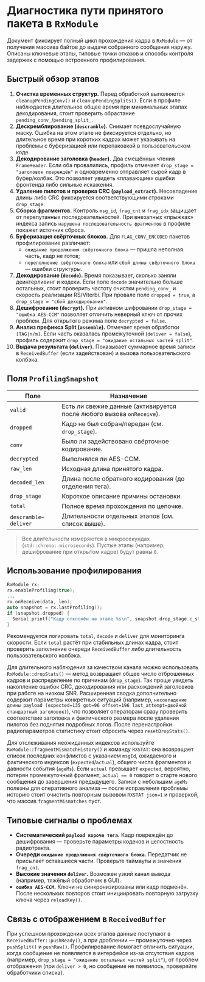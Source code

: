 # Диагностика пути принятого пакета в `RxModule`

Документ фиксирует полный цикл прохождения кадра в `RxModule` — от получения массива байтов до
выдачи собранного сообщения наружу. Описаны ключевые этапы, типовые точки отказов и способы
контроля задержек с помощью встроенного профилирования.

## Быстрый обзор этапов

1. **Очистка временных структур.** Перед обработкой выполняется `cleanupPendingConv()` и
   `cleanupPendingSplits()`. Если в профиле наблюдается длительное общее время при минимальных
   этапах декодирования, стоит проверить обрастание `pending_conv_`/`pending_split_`.
2. **Дескремблирование (`descramble`).** Снимает псевдослучайную маску. Ошибка на этом этапе не
   фиксируется отдельно, но длительное время при коротких кадрах может указывать на проблемы с
   буферизацией или перепаковкой в пользовательском коде.
3. **Декодирование заголовка (`header`).** Два смещённых чтения `FrameHeader`. Если оба провалились,
   профиль отмечает `drop_stage = "заголовок повреждён"` и одновременно отправляет сырой кадр в
   буфер/колбэк. Это позволяет увидеть «плавающие» ошибки фронтенда либо сильные искажения.
4. **Удаление пилотов и проверка CRC (`payload_extract`).** Несовпадение длины либо CRC фиксируется
   соответствующими строками `drop_stage`.
5. **Сборка фрагментов.** Контроль `msg_id`, `frag_cnt` и `frag_idx` защищает от перепутанных
   последовательностей. При внезапных «прыжках» индекса запись `нарушена последовательность
   фрагментов` в профиле покажет источник сброса.
6. **Буферизация свёрточных блоков.** Для `FLAG_CONV_ENCODED` пакетов профилирование различает:
   - `ожидание продолжения свёрточного блока` — пришла неполная часть, кадр не готов;
   - `переполнение свёрточного блока` или `сбой длины свёрточного блока` — ошибки структуры.
7. **Декодирование (`decode`).** Время показывает, сколько заняли деинтерливинг и кодеки. Если поле
   `decode` значительно больше остальных, стоит проверить частоту очистки `pending_conv_` и скорость
   реализации RS/Viterbi. При провале поле `dropped = true`, а `drop_stage = "сбой декодирования"`.
8. **Дешифрование (`decrypt`).** При активном шифровании `drop_stage = "ошибка AES-CCM"` позволяет
   отличить неверный ключ от прочих проблем. Для открытого режима поле `decrypted = false`.
9. **Анализ префикса Split (`assemble`).** Отмечает время обработки `[TAG|n/m]`. Если часть оказалась
   промежуточной (`deliver = false`), профиль содержит `drop_stage = "ожидание остальных частей split"`.
10. **Выдача результата (`deliver`).** Показывает суммарное время записи в `ReceivedBuffer` (если
    задействован) и вызова пользовательского колбэка.

## Поля `ProfilingSnapshot`

| Поле                    | Назначение                                                                 |
|-------------------------|----------------------------------------------------------------------------|
| `valid`                 | Есть ли свежие данные (активируется после любого вызова `onReceive`).      |
| `dropped`               | Кадр не был собран/передан (см. `drop_stage`).                             |
| `conv`                  | Было ли задействовано свёрточное кодирование.                              |
| `decrypted`             | Выполнялся ли AES-CCM.                                                     |
| `raw_len`               | Исходная длина принятого кадра.                                            |
| `decoded_len`           | Длина после обратного кодирования (до отделения тега).                     |
| `drop_stage`            | Короткое описание причины остановки.                                       |
| `total`                 | Полное время прохождения по цепочке.                                       |
| `descramble`–`deliver`  | Длительности отдельных этапов (см. список выше).                           |

> Все длительности измеряются в микросекундах (`std::chrono::microseconds`). Пустые этапы (например,
> дешифрование при открытом кадре) будут равны `0`.

## Использование профилирования

```cpp
RxModule rx;
rx.enableProfiling(true);
...
rx.onReceive(data, len);
auto snapshot = rx.lastProfiling();
if (snapshot.dropped) {
  Serial.printf("Кадр отклонён на этапе %s\n", snapshot.drop_stage.c_str());
}
```

Рекомендуется логировать `total`, `decode` и `deliver` для мониторинга скорости. Если `total` растёт
при стабильных длинах кадра, стоит проверить заполнение очереди `ReceivedBuffer` либо длительность
пользовательского колбэка.

Для длительного наблюдения за качеством канала можно использовать `RxModule::dropStats()` — метод
возвращает общее число отброшенных кадров и распределение по причинам (`drop_stage`). Так проще
увидеть накопление ошибок CRC, декодирования или расхождений заголовков при работе на низком SNR.
Расширенная сводка дополнительно содержит параметры конкретных ситуаций (например,
`несовпадение длины payload (expected=135 got=96 offset=196 last_attempt=двойной стандартный заголовок)`),
что позволяет операторам сразу проверить соответствие заголовка и фактического размера после удаления
пилотов без поднятия подробных логов.
После перенастройки радиопараметров статистику стоит сбросить через `resetDropStats()`.

Для отслеживания неожиданных индексов используйте `RxModule::fragmentMismatchHistory()` и команду
`RXSTAT`: она возвращает список последних конфликтов с указанием `msgId`, ожидаемого и фактического
индексов (`expected`/`actual`), общего числа фрагментов и давности события (`ageMs`). Если `actual`
превышает `expected`, вероятно, потерян промежуточный фрагмент; `actual == 0` говорит о старте нового
сообщения до завершения предыдущего. Записи с небольшим `ageMs` полезны для оперативного анализа —
после исправления проблемы историю стоит очистить повторным вызовом `RXSTAT json=1` и проверкой, что
массив `fragmentMismatches` пуст.

## Типовые сигналы о проблемах

- **Систематический `payload короче тега`.** Кадр повреждён до дешифрования — проверьте параметры
  кодеков и целостность радиотракта.
- **Очереди `ожидание продолжения свёрточного блока`.** Передатчик не присылает оставшиеся части.
  Проверьте таймауты и значения `frag_cnt`.
- **Высокие значения `deliver`.** Возможен узкий канал вывода (например, тяжёлый обработчик в GUI).
- **`ошибка AES-CCM`.** Ключи не синхронизированы или кадр подменён. После нескольких повторов стоит
  инициировать повторную загрузку ключа через `reloadKey()`.

## Связь с отображением в `ReceivedBuffer`

При успешном прохождении всех этапов данные поступают в `ReceivedBuffer::pushReady()`, а при
дроблении — промежуточно через `pushSplit()` и `pushRaw()`. Профилирование помогает отличить ситуации,
когда сообщение не появляется в интерфейсе из-за отсутствия кадров (например, `drop_stage =
"ожидание остальных частей split"`), от проблем отображения (при `deliver > 0`, но сообщение не
появилось, проверяйте обработчики списка).

